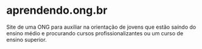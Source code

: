 # aprendendo.ong.br
Site de uma ONG para auxiliar na orientação de jovens que estão saíndo do ensino médio e procurando cursos profissionalizantes ou um curso de ensino superior.
